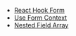 - [React Hook Form](https://react-hook-form.com/)
- [Use Form Context](https://react-hook-form.com/api/useformcontext)
- [Nested Field Array](https://codesandbox.io/embed/react-hook-form-usefieldarray-nested-arrays-x7btr)